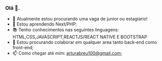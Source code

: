 ### Olá 👋.

- 🔭 Atualmente estou procurando uma vaga de junior ou estagiario!
- 🌱 Estou aprendendo Next/PHP;
- 📚 Tenho conhecimentos nas seguintes linguagens: HTML,CSS,JAVASCRIPT,REACTJS/REACT NATIVE E BOOTSTRAP
- 👯 Estou procurando colaborar em qualquer area tanto back-end como front-end;
- 📫 Como chegar até mim: arturabreu100@gmail.com;
